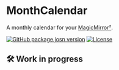 # MonthCalendar

A monthly calendar for your [MagicMirror²](https://magicmirror.builders/).

[![GitHub package.josn version](https://img.shields.io/github/package-json/v/PalatinCoder/MMM-MonthCalendar.svg?style=flat-square)](https://github.com/PalatinCoder/MMM-MonthCalendar/releases)
[![License](https://img.shields.io/github/license/PalatinCoder/MMM-MonthCalendar.svg?style=flat-square)](https://github.com/PalatinCoder/MMM-MonthCalendar/blob/master/LICENSE.md)

## 🛠 Work in progress
